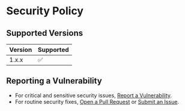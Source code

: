 # Security Policy

## Supported Versions

| Version | Supported          |
| ------- | ------------------ |
| 1.x.x   | :white_check_mark: |

## Reporting a Vulnerability
- For critical and sensitive security issues, [Report a Vulnerability](https://github.com/WTFender/aws-sso-extender/security/advisories/new).
- For routine security fixes, [Open a Pull Request](https://github.com/WTFender/aws-sso-extender/pulls) or [Submit an Issue](https://github.com/WTFender/aws-sso-extender/issues).